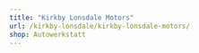 ```yaml
---
title: "Kirkby Lonsdale Motors"
url: /kirkby-lonsdale/kirkby-lonsdale-motors/
shop: Autowerkstatt
---
```


